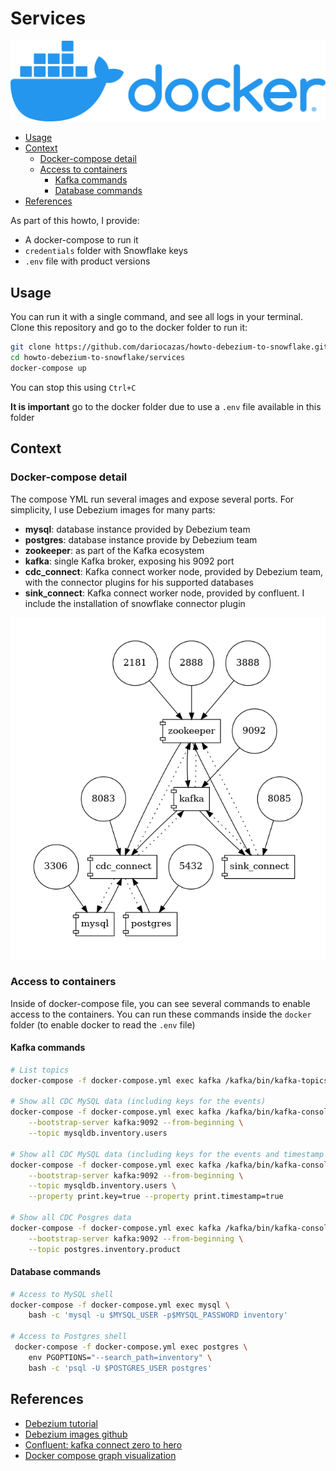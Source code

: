 # Services

![docker-logo](../.images/horizontal-logo-monochromatic-white.png)

  * [Usage](#usage)
  * [Context](#context)
    + [Docker-compose detail](#docker-compose-detail)
    + [Access to containers](#access-to-containers)
      - [Kafka commands](#kafka-commands)
      - [Database commands](#database-commands)
  * [References](#references)

As part of this howto, I provide:

- A docker-compose to run it
- `credentials` folder with Snowflake keys
- `.env` file with product versions

## Usage

You can run it with a single command, and see all logs in your terminal. Clone this repository and go to the 
docker folder to run it:
```sh
git clone https://github.com/dariocazas/howto-debezium-to-snowflake.git
cd howto-debezium-to-snowflake/services
docker-compose up
```

You can stop this using `Ctrl+C`

**It is important** go to the docker folder due to use a `.env` file available in this folder

## Context 

### Docker-compose detail

The compose YML run several images and expose several ports. For simplicity, I use Debezium images for many parts:

- **mysql**: database instance provided by Debezium team
- **postgres**: database instance provide by Debezium team
- **zookeeper**: as part of the Kafka ecosystem
- **kafka**: single Kafka broker, exposing his 9092 port
- **cdc_connect**: Kafka connect worker node, provided by Debezium team, with the connector plugins for his supported databases
- **sink_connect**: Kafka connect worker node, provided by confluent. I include the installation of snowflake connector plugin

![Docker compose info](docker-compose.png)

### Access to containers

Inside of docker-compose file, you can see several commands to enable access to the containers.
You can run these commands inside the `docker` folder (to enable docker to read the `.env` file)

#### Kafka commands

```sh
# List topics
docker-compose -f docker-compose.yml exec kafka /kafka/bin/kafka-topics.sh --bootstrap-server kafka:9092 --list

# Show all CDC MySQL data (including keys for the events)
docker-compose -f docker-compose.yml exec kafka /kafka/bin/kafka-console-consumer.sh \
    --bootstrap-server kafka:9092 --from-beginning \
    --topic mysqldb.inventory.users

# Show all CDC MySQL data (including keys for the events and timestamp which the event was received in Kafka)
docker-compose -f docker-compose.yml exec kafka /kafka/bin/kafka-console-consumer.sh \
    --bootstrap-server kafka:9092 --from-beginning \
    --topic mysqldb.inventory.users \
    --property print.key=true --property print.timestamp=true

# Show all CDC Posgres data
docker-compose -f docker-compose.yml exec kafka /kafka/bin/kafka-console-consumer.sh \
    --bootstrap-server kafka:9092 --from-beginning \
    --topic postgres.inventory.product
```

#### Database commands

```sh
# Access to MySQL shell
docker-compose -f docker-compose.yml exec mysql \
    bash -c 'mysql -u $MYSQL_USER -p$MYSQL_PASSWORD inventory'

# Access to Postgres shell
 docker-compose -f docker-compose.yml exec postgres \
    env PGOPTIONS="--search_path=inventory" \
    bash -c 'psql -U $POSTGRES_USER postgres'
```

## References

- [Debezium tutorial](https://debezium.io/documentation/reference/1.6/tutorial.html)
- [Debezium images github](https://github.com/debezium/docker-images)
- [Confluent: kafka connect zero to hero](https://github.com/confluentinc/demo-scene/tree/master/kafka-connect-zero-to-hero)
- [Docker compose graph visualization](https://github.com/pmsipilot/docker-compose-viz)